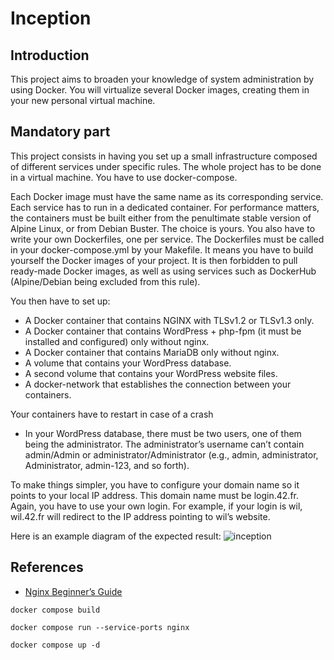 # Inception

## Introduction
This project aims to broaden your knowledge of system administration by using Docker.
You will virtualize several Docker images, creating them in your new personal virtual machine.

## Mandatory part
This project consists in having you set up a small infrastructure composed of different
services under specific rules. The whole project has to be done in a virtual machine. You
have to use docker-compose.

Each Docker image must have the same name as its corresponding service.
Each service has to run in a dedicated container.
For performance matters, the containers must be built either from the penultimate stable
version of Alpine Linux, or from Debian Buster. The choice is yours.
You also have to write your own Dockerfiles, one per service. The Dockerfiles must
be called in your docker-compose.yml by your Makefile.
It means you have to build yourself the Docker images of your project. It is then forbidden to pull ready-made Docker images, as well as using services such as DockerHub
(Alpine/Debian being excluded from this rule).

You then have to set up:
- A Docker container that contains NGINX with TLSv1.2 or TLSv1.3 only.
- A Docker container that contains WordPress + php-fpm (it must be installed and configured) only without nginx.
- A Docker container that contains MariaDB only without nginx.
- A volume that contains your WordPress database.
- A second volume that contains your WordPress website files.
- A docker-network that establishes the connection between your containers.

Your containers have to restart in case of a crash

- In your WordPress database, there must be two users, one of them being the administrator. The administrator’s username can’t contain admin/Admin or administrator/Administrator (e.g., admin, administrator, Administrator, admin-123, and so forth).

To make things simpler, you have to configure your domain name so it points to your local IP address.
This domain name must be login.42.fr. Again, you have to use your own login.
For example, if your login is wil, wil.42.fr will redirect to the IP address pointing to wil’s website.

Here is an example diagram of the expected result:
![inception](https://user-images.githubusercontent.com/51109408/208291025-eb56c6f3-3dc3-48fd-b9cd-85234a8b13b3.png)

## References
- [Nginx Beginner’s Guide](http://nginx.org/en/docs/beginners_guide.html)

```
docker compose build
```

```
docker compose run --service-ports nginx
```

```
docker compose up -d
```
